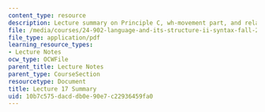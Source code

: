 ```yaml
---
content_type: resource
description: Lecture summary on Principle C, wh-movement part, and relative clauses.
file: /media/courses/24-902-language-and-its-structure-ii-syntax-fall-2003/10b7c575dacddb0e90e7c22936459fa0_ln17_18.pdf
file_type: application/pdf
learning_resource_types:
- Lecture Notes
ocw_type: OCWFile
parent_title: Lecture Notes
parent_type: CourseSection
resourcetype: Document
title: Lecture 17 Summary
uid: 10b7c575-dacd-db0e-90e7-c22936459fa0
---
```

